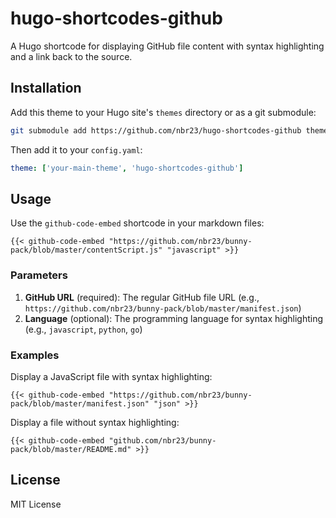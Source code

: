 # hugo-shortcodes-github

A Hugo shortcode for displaying GitHub file content with syntax highlighting and a link back to the source.

## Installation

Add this theme to your Hugo site's `themes` directory or as a git submodule:

```bash
git submodule add https://github.com/nbr23/hugo-shortcodes-github themes/hugo-shortcodes-github
```

Then add it to your `config.yaml`:

```yaml
theme: ['your-main-theme', 'hugo-shortcodes-github']
```

## Usage

Use the `github-code-embed` shortcode in your markdown files:

```
{{< github-code-embed "https://github.com/nbr23/bunny-pack/blob/master/contentScript.js" "javascript" >}}
```

### Parameters

1. **GitHub URL** (required): The regular GitHub file URL (e.g., `https://github.com/nbr23/bunny-pack/blob/master/manifest.json`)
2. **Language** (optional): The programming language for syntax highlighting (e.g., `javascript`, `python`, `go`)

### Examples

Display a JavaScript file with syntax highlighting:
```
{{< github-code-embed "https://github.com/nbr23/bunny-pack/blob/master/manifest.json" "json" >}}
```

Display a file without syntax highlighting:
```
{{< github-code-embed "github.com/nbr23/bunny-pack/blob/master/README.md" >}}
```

## License

MIT License
